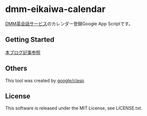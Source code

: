 # dmm-eikaiwa-calendar

[DMM英会話サービス](https://eikaiwa.dmm.com)のカレンダー登録Google App Scriptです。

## Getting Started

[本ブログ記事参照](https://koucs.com/articles/13)

## Others

This tool was created by [google/clasp](https://github.com/google/clasp)

## License

This software is released under the MIT License, see LICENSE.txt.